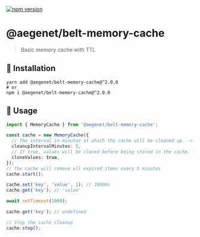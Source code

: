 [![npm version](https://img.shields.io/npm/v/@aegenet/belt-memory-cache.svg)](https://www.npmjs.com/package/@aegenet/belt-memory-cache)
<br>

# @aegenet/belt-memory-cache

> Basic memory cache with TTL

## 💾 Installation

```shell
yarn add @aegenet/belt-memory-cache@^2.0.0
# or
npm i @aegenet/belt-memory-cache@^2.0.0
```

## 📝 Usage

```typescript
import { MemoryCache } from '@aegenet/belt-memory-cache';

const cache = new MemoryCache({
  // The interval in minutes at which the cache will be cleaned up. -> default: 5
  cleanupIntervalMinutes: 5,
  // If true, values will be cloned before being stored in the cache. -> default: true
  cloneValues: true,
});
// The cache will remove all expired items every 5 minutes
cache.start();

cache.set('key', 'value', 1); // 1000ms
cache.get('key'); // 'value'

await setTimeout(1000);

cache.get('key'); // undefined

// Stop the cache cleanup
cache.stop();
```
